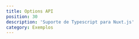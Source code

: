 ```yaml
---
title: Options API
position: 30
description: 'Suporte de Typescript para Nuxt.js'
category: Exemplos
---
```



<Example name="options-api/minimal" />
